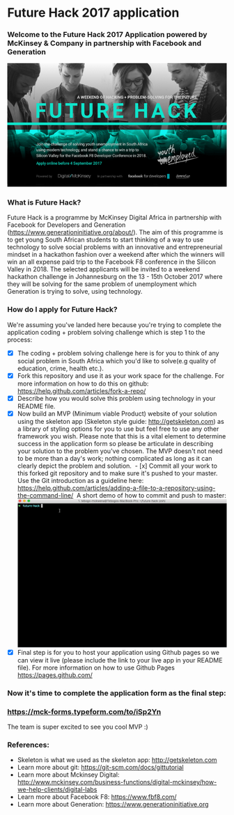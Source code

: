 # Future Hack 2017 application
### Welcome to the Future Hack 2017 Application powered by McKinsey & Company in partnership with Facebook and Generation
![](photo.png)

### What is Future Hack?
Future Hack is a programme by McKinsey Digital Africa in partnership with Facebook for Developers and Generation (https://www.generationinitiative.org/about/). The aim of this programme is to get young South African students to start thinking of a way to use technology to solve social problems with an innovative and entrepreneurial mindset in a hackathon fashion over a weekend after which the winners will win an all expense paid trip to the Facebook F8 conference in the Silicon Valley in 2018.
The selected applicants will be invited to a weekend hackathon challenge in Johannesburg on the 13 - 15th October 2017 where they will be solving for the same problem of unemployment which Generation is trying to solve, using technology.

### How do I apply for Future Hack?
We're assuming you've landed here because you're trying to complete the application coding + problem solving challenge which is step 1 to the process:
 - [x] The coding + problem solving challenge here is for you to think of any social problem in South Africa which you'd like to solve(e.g quality of education, crime, health etc.).
 - [x] Fork this repository and use it as your work space for the challenge. For more information on how to do this on github: https://help.github.com/articles/fork-a-repo/ 
  - [x] Describe how you would solve this problem using technology in your README file.
  - [x] Now build an MVP (Minimum viable Product) website of your solution using the skeleton app (Skeleton style guide: http://getskeleton.com) as a library of styling options for you to use but feel free to use any other framework you wish. Please note that this is a vital element to determine success in the application form so please be articulate in describing your solution to the problem you've chosen. The MVP doesn't not need to be more than a day's work; nothing complicated as long as it can clearly depict the problem and solution.
  - [x] Commit all your work to this forked git repository and to make sure it's pushed to your master. Use the Git introduction as a guideline here: https://help.github.com/articles/adding-a-file-to-a-repository-using-the-command-line/
  A short demo of how to commit and push to master: 
  ![](commit.gif)
  - [x] Final step is for you to host your application using Github pages so we can view it live (please include the link to your live app in your README file). For more information on how to use Github Pages https://pages.github.com/

### Now it's time to complete the application form as the final step: 
### https://mck-forms.typeform.com/to/iSp2Yn

The team is super excited to see you cool MVP :) 
### References:
- Skeleton is what we used as the skeleton app: http://getskeleton.com
- Learn more about git: https://git-scm.com/docs/gittutorial
- Learn more about Mckinsey Digital: http://www.mckinsey.com/business-functions/digital-mckinsey/how-we-help-clients/digital-labs
- Learn more about Facebook F8: https://www.fbf8.com/
- Learn more about Generation: https://www.generationinitiative.org
